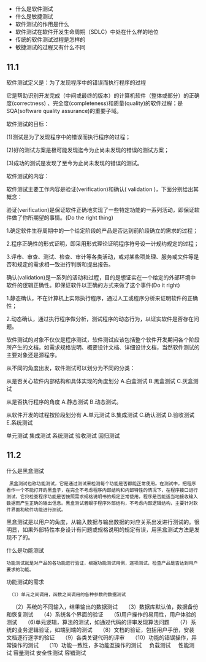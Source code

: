 

# 

* 什么是软件测试
* 什么是敏捷测试
* 软件测试的作用是什么
* 软件测试在软件开发生命周期（SDLC）中处在什么样的地位
* 传统的软件测试过程是怎样的
* 敏捷测试的过程又有什么不同






## 11.1

软件测试定义是：为了发现程序中的错误而执行程序的过程

它是帮助识别开发完成（中间或最终的版本）的计算机软件（整体或部分）的正确度(correctness) 、完全度(completeness)和质量(quality)的软件过程；是SQA(software quality assurance)的重要子域。

软件测试的目标：

(1)测试是为了发现程序中的错误而执行程序的过程；

(2)好的测试方案是极可能发现迄今为止尚未发现的错误的测试方案；

(3)成功的测试是发现了至今为止尚未发现的错误的测试。

软件测试的内容：

软件测试主要工作内容是验证(verification)和确认( validation )，下面分别给出其概念：

验证(verification)是保证软件正确地实现了一些特定功能的一系列活动，即保证软件做了你所期望的事情。(Do the right thing)    

1.确定软件生存周期中的一个给定阶段的产品是否达到前阶段确立的需求的过程；

2.程序正确性的形式证明，即采用形式理论证明程序符号设一计规约规定的过程；

3.评市、审查、测试、检查、审计等各类活动，或对某些项处理、服务或文件等是否和规定的需求相一致进行判断和提出报告。

确认(validation)是一系列的活动和过程，目的是想证实在一个给定的外部环境中软件的逻辑正确性。即保证软件以正确的方式来做了这个事件(Do it right)

1.静态确认，不在计算机上实际执行程序，通过人工或程序分析来证明软件的正确性；

2.动态确认，通过执行程序做分析，测试程序的动态行为，以证实软件是否存在问题。

软件测试的对象不仅仅是程序测试，软件测试应该包括整个软件开发期问各个阶段所产生的文档，如需求规格说明、概要设计文档、详细设计文档，当然软件测试的主要对象还是源程序。

从不同的角度出发，软件测试可以划分为不同的分类：

从是否关心软件内部结构和具体实现的角度划分
A.白盒测试
B.黑盒测试
C.灰盒测试

从是否执行程序的角度
A.静态测试
B.动态测试。

从软件开发的过程按阶段划分有
A.单元测试
B.集成测试
C.确认测试
D.验收测试
E.系统测试



单元测试
集成测试
系统测试
验收测试
回归测试



## 11.2

什么是黑盒测试

     黑盒测试也称功能测试，它是通过测试来检测每个功能是否都能正常使用。在测试中，把程序看作一个不能打开的黑盒子，在完全不考虑程序内部结构和内部特性的情况下，在程序接口进行测试，它只检查程序功能是否按照需求规格说明书的规定正常使用，程序是否能适当地接收输入数据而产生正确的输出信息。黑盒测试着眼于程序外部结构，不考虑内部逻辑结构，主要针对软件界面和软件功能进行测试。
黑盒测试是以用户的角度，从输入数据与输出数据的对应关系出发进行测试的。很明显，如果外部特性本身设计有问题或规格说明的规定有误，用黑盒测试方法是发现不了的。


什么是功能测试

    功能测试就是对产品的各功能进行验证，根据功能测试用例，逐项测试，检查产品是否达到用户要求的功能。




功能测试的需求
     
     （1）单元之间调用，函数之间调用的各种参数的数据测试
     （2）系统的不同输入，结果输出的数据测试
     （3）数据库默认值，数据备份和恢复测试
     （4）系统各个界面的验证
     （5)用户操作的易用性，用户体验的测试
     （6)单元逻辑，算法的测试，如通过代码的评审发现算法问题
     （7）系统的业务逻辑验证，如端到端的测试
     （8）文档的验证，包括用户手册，安装文档逐行逐字的验证
     （9）各类关键代码的评审
     （10）功能的错误操作，异常操作的测试
     （11）功能一致性，多功能互操作的测试
     
负载测试    
性能测试
容量测试 
安全性测试
容错测试













